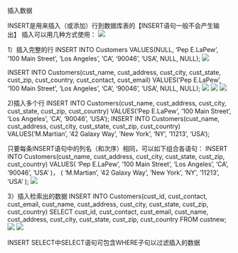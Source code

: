 插入数据


INSERT是用来插入（或添加）行到数据库表的【INSERT语句一般不会产生输出】
插入可以用几种方式使用：
![](https://tva1.sinaimg.cn/large/008eGmZEly1gorwj7dds6j304x02hglv.jpg)

1）插入完整的行
INSERT INTO Customers
VALUES(NULL,
               ‘Pep E.LaPew’,
               ‘100 Main Street’,
               ‘Los Angeles’,
               ‘CA’,
               ‘90046’,
               ‘USA’,
               NULL,
               NULL);
![](https://tva1.sinaimg.cn/large/008eGmZEly1gorwjftpo2j30bp07jn0v.jpg)

INSERT INTO Customers(cust_name,
         cust_address,
         cust_city,
         cust_state,
         cust_zip,
         cust_country,
         cust_contact,
         cust_email)
VALUES(‘Pep E.LaPew’,
               ‘100 Main Street’,
               ‘Los Angeles’,
               ‘CA’,
               ‘90046’,
               ‘USA’,
               NULL,
               NULL);
![](https://tva1.sinaimg.cn/large/008eGmZEly1gorwjud82hj30bq04gacb.jpg)
![](https://tva1.sinaimg.cn/large/008eGmZEly1gorwk29g09j30b502hjt5.jpg)
![](https://tva1.sinaimg.cn/large/008eGmZEly1gorwka1hpsj30b70d4wms.jpg)

2)插入多个行
INSERT INTO Customers(cust_name,
         cust_address,
         cust_city,
         cust_state,
         cust_zip,
         cust_country)
VALUES(‘Pep E.LaPew’,
               ‘100 Main Street’,
               ‘Los Angeles’,
               ‘CA’,
               ‘90046’,
               ‘USA’);
INSERT INTO Customers(cust_name,
         cust_address,
         cust_city,
         cust_state,
         cust_zip,
         cust_country)
VALUES(‘M.Martian’,
               ’42 Galaxy Way’,
               ’New York’,
               ‘NY’,
               ’11213’,
               ‘USA’);

只要每条INSERT语句中的列名（和次序）相同，可以如下组合各语句：
INSERT INTO Customers(cust_name,
         cust_address,
         cust_city,
         cust_state,
         cust_zip,
         cust_country)
VALUES(
               ‘Pep E.LaPew’,
               ‘100 Main Street’,
               ‘Los Angeles’,
               ‘CA’,
               ‘90046’,
               ‘USA’
              )，
              (
               ‘M.Martian’,
               ’42 Galaxy Way’,
               ’New York’,
               ‘NY’,
               ’11213’,
               ‘USA’
               );
![](https://tva1.sinaimg.cn/large/008eGmZEly1gorwkm47q6j30b7022ta4.jpg)

3）插入检索出的数据
INSERT INTO Customers(cust_id,
         cust_contact,
         cust_email,
         cust_name,
         cust_address,
         cust_city,
         cust_state,
         cust_zip,
         cust_country)
SELECT cust_id,
         cust_contact,
         cust_email,
         cust_name,
         cust_address,
         cust_city,
         cust_state,
         cust_zip,
         cust_country
FROM custnew;
![](https://tva1.sinaimg.cn/large/008eGmZEly1gorwkxfdpej30bj05q0v4.jpg)
![](https://tva1.sinaimg.cn/large/008eGmZEly1gorwl5nalvj30b704a77c.jpg)

INSERT SELECT中SELECT语句可包含WHERE子句以过滤插入的数据